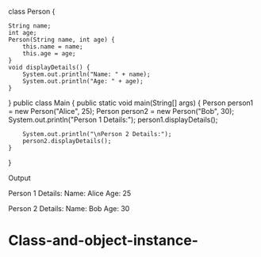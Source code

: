 class Person {
   
    String name;
    int age;
    Person(String name, int age) {
        this.name = name;
        this.age = age;
    }
    void displayDetails() {
        System.out.println("Name: " + name);
        System.out.println("Age: " + age);
    }
}
public class Main {
    public static void main(String[] args) {
        Person person1 = new Person("Alice", 25); 
        Person person2 = new Person("Bob", 30);   
        System.out.println("Person 1 Details:");
        person1.displayDetails();

        System.out.println("\nPerson 2 Details:");
        person2.displayDetails();
    }
}

Output 

Person 1 Details:
Name: Alice
Age: 25

Person 2 Details:
Name: Bob
Age: 30
# Class-and-object-instance-
